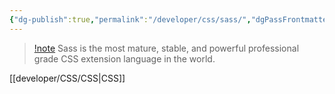 ```yaml
---
{"dg-publish":true,"permalink":"/developer/css/sass/","dgPassFrontmatter":true}
---
```


> [!note](https://sass-lang.com/)
> Sass is the most mature, stable, and powerful professional grade CSS extension language in the world.


[[developer/CSS/CSS\|CSS]]